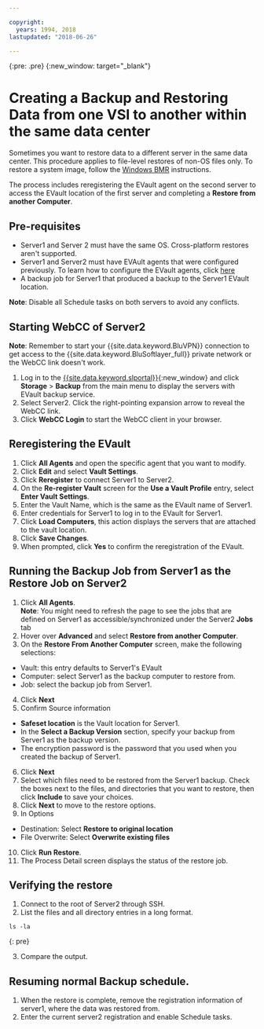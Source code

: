 ```yaml
---

copyright:
  years: 1994, 2018
lastupdated: "2018-06-26"

---
```

{:pre: .pre}
{:new_window: target="_blank"}

# Creating a Backup and Restoring Data from one VSI to another within the same data center

Sometimes you want to restore data to a different server in the same data center. This procedure applies to file-level restores of non-OS files only. To restore a system image, follow the [Windows BMR](restoring-evault-bmr-system-volume-image.html) instructions.

The process includes reregistering the EVault agent on the second server to access the EVault location of the first server and completing a **Restore from another Computer**.


## Pre-requisites

- Server1 and Server 2 must have the same OS. Cross-platform restores aren't supported.
- Server1 and Server2 must have EVAult agents that were configured previously. To learn how to configure the EVault agents, click [here](index.html#configuring-evault-agent-in-webcc)
- A backup job for Server1 that produced a backup to the Server1 EVault location.

**Note**: Disable all Schedule tasks on both servers to avoid any conflicts. 

## Starting WebCC of Server2

**Note**: Remember to start your {{site.data.keyword.BluVPN}} connection to get access to the {{site.data.keyword.BluSoftlayer_full}} private network or the WebCC link doesn't work.

1. Log in to the [{{site.data.keyword.slportal}}](https://control.softlayer.com/){:new_window} and click **Storage** > **Backup** from the main menu to display the servers with EVault backup service. 
2. Select Server2. Click the right-pointing expansion arrow to reveal the WebCC link.
3. Click **WebCC Login** to start the WebCC client in your browser.

## Reregistering the EVault

1. Click **All Agents** and open the specific agent that you want to modify.
2. Click **Edit** and select **Vault Settings**.
3. Click **Reregister** to connect Server1 to Server2.
4. On the **Re-register Vault** screen for the **Use a Vault Profile** entry, select **Enter Vault Settings**.
5. Enter the Vault Name, which is the same as the EVault name of Server1.
6. Enter credentials for Server1 to log in to the EVault for Server1.
7. Click **Load Computers**, this action displays the servers that are attached to the vault location.
8. Click **Save Changes**.
9. When prompted, click **Yes** to confirm the reregistration of the EVault.

## Running the Backup Job from Server1 as the Restore Job on Server2

1. Click **All Agents**. <br/> **Note**: You might need to refresh the page to see the jobs that are defined on Server1 as accessible/synchronized under the Server2 **Jobs** tab
2. Hover over **Advanced** and select **Restore from another Computer**.
3. On the **Restore From Another Computer** screen, make the following selections:
  - Vault: this entry defaults to Server1's EVault
  - Computer: select Server1 as the backup computer to restore from. 
  - Job: select the backup job from Server1.
4. Click **Next**
5. Confirm Source information
  - **Safeset location** is the Vault location for Server1.
  - In the **Select a Backup Version** section, specify your backup from Server1 as the backup version.
  - The encryption password is the password that you used when you created the backup of Server1.
6. Click **Next**
7. Select which files need to be restored from the Server1 backup. Check the boxes next to the files, and directories that you want to restore, then click **Include** to save your choices.
8. Click **Next** to move to the restore options.
9. In Options
  - Destination: Select **Restore to original location**
  - File Overwrite: Select **Overwrite existing files**
10. Click **Run Restore**.
11. The Process Detail screen displays the status of the restore job.


## Verifying the restore

1. Connect to the root of Server2 through SSH.
2. List the files and all directory entries in a long format.
  ```
  ls -la
  ```
  {: pre}
  
3. Compare the output.
  
## Resuming normal Backup schedule.

1. When the restore is complete, remove the registration information of server1, where the data was restored from. 
2. Enter the current server2 registration and enable Schedule tasks.
 

  

 
 
  
  
